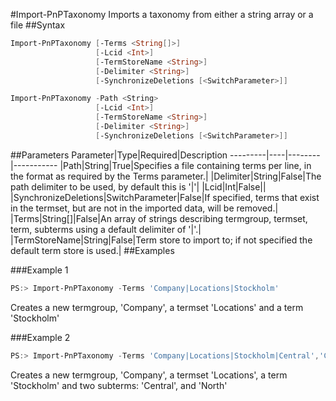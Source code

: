 #Import-PnPTaxonomy
Imports a taxonomy from either a string array or a file
##Syntax
```powershell
Import-PnPTaxonomy [-Terms <String[]>]
                   [-Lcid <Int>]
                   [-TermStoreName <String>]
                   [-Delimiter <String>]
                   [-SynchronizeDeletions [<SwitchParameter>]]
```


```powershell
Import-PnPTaxonomy -Path <String>
                   [-Lcid <Int>]
                   [-TermStoreName <String>]
                   [-Delimiter <String>]
                   [-SynchronizeDeletions [<SwitchParameter>]]
```


##Parameters
Parameter|Type|Required|Description
---------|----|--------|-----------
|Path|String|True|Specifies a file containing terms per line, in the format as required by the Terms parameter.|
|Delimiter|String|False|The path delimiter to be used, by default this is '|'|
|Lcid|Int|False||
|SynchronizeDeletions|SwitchParameter|False|If specified, terms that exist in the termset, but are not in the imported data, will be removed.|
|Terms|String[]|False|An array of strings describing termgroup, termset, term, subterms using a default delimiter of '|'.|
|TermStoreName|String|False|Term store to import to; if not specified the default term store is used.|
##Examples

###Example 1
```powershell
PS:> Import-PnPTaxonomy -Terms 'Company|Locations|Stockholm'
```
Creates a new termgroup, 'Company', a termset 'Locations' and a term 'Stockholm'

###Example 2
```powershell
PS:> Import-PnPTaxonomy -Terms 'Company|Locations|Stockholm|Central','Company|Locations|Stockholm|North'
```
Creates a new termgroup, 'Company', a termset 'Locations', a term 'Stockholm' and two subterms: 'Central', and 'North'
